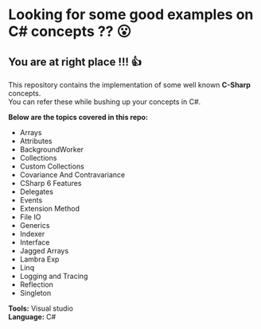 # Looking for some good examples on C# concepts ?? :open_mouth:  
## You are at right place !!! :thumbsup:

This repository contains the implementation of some well known **C-Sharp** concepts.  
You can refer these while bushing up your concepts in C#.  

**Below are the topics covered in this repo:**  
- Arrays  
- Attributes  
- BackgroundWorker  
- Collections  
- Custom Collections  
- Covariance And Contravariance  
- CSharp 6 Features  
- Delegates  
- Events  
- Extension Method  
- File IO  
- Generics  
- Indexer  
- Interface  
- Jagged Arrays    
- Lambra Exp    
- Linq    
- Logging and Tracing
- Reflection
- Singleton  

**Tools:** Visual studio  
**Language:** C#
